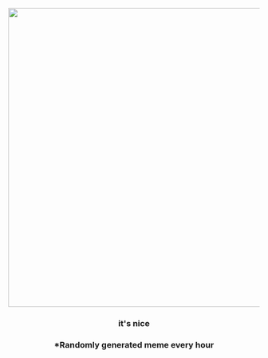 <p align="center">
        <img src="https://i.redd.it/25ut33j1erb91.gif" width="600" height="600">
        </p>
        <h3 align="center">it's nice</h3>
        <h3 align="center">*Randomly generated meme every hour</h3>
    